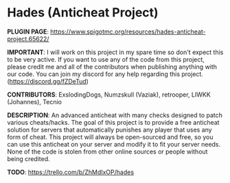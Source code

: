 # Hades (Anticheat Project)
**PLUGIN PAGE**: https://www.spigotmc.org/resources/hades-anticheat-project.65622/

**IMPORTANT**: I will work on this project in my spare time so don't expect this to be very active. If you want to use any of the code from this project, please credit me and all of the contributors when publishing anything with our code. You can join my discord for any help regarding this project. (https://discord.gg/fZDeTud)

**CONTRIBUTORS**: ExslodingDogs, Numzskull (Vaziak), retrooper, LIWKK (Johannes), Tecnio

**DESCRIPTION**:
An advanced anticheat with many checks designed to patch various cheats/hacks. The goal of this project is to provide a free anticheat solution for servers that automatically punishes any player that uses any form of cheat. This project will always be open-sourced and free, so you can use this anticheat on your server and modify it to fit your server needs. None of the code is stolen from other online sources or people without being credited.

**TODO**: https://trello.com/b/ZhMdIxOP/hades
